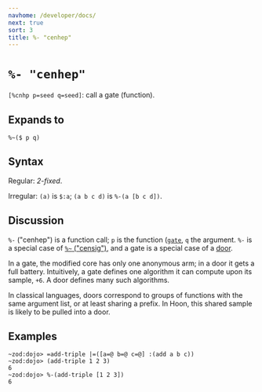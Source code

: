 ```yaml
---
navhome: /developer/docs/
next: true
sort: 3
title: %- "cenhep"
---
```


# `%- "cenhep"`

`[%cnhp p=seed q=seed]`: call a gate (function).

## Expands to

```
%~($ p q)
```

## Syntax

Regular: *2-fixed*.

Irregular: `(a)` is `$:a`; `(a b c d)` is `%-(a [b c d])`.

## Discussion

`%-` ("cenhep") is a function call; `p` is the function ([`gate`](../../bar/tis), 
`q` the argument. `%-` is a special case of [`%~` ("censig")](../sig), and a gate 
is a special case of a [door](../../bar/cab).

In a gate, the modified core has only one anonymous arm; in a
door it gets a full battery.  Intuitively, a gate defines one
algorithm it can compute upon its sample, `+6`. A door defines
many such algorithms.

In classical languages, doors correspond to groups of functions 
with the same argument list, or at least sharing a prefix.  In
Hoon, this shared sample is likely to be pulled into a door.

## Examples

```
~zod:dojo> =add-triple |=([a=@ b=@ c=@] :(add a b c))
~zod:dojo> (add-triple 1 2 3)
6
~zod:dojo> %-(add-triple [1 2 3])
6
```

